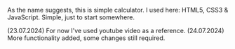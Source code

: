 As the name suggests, this is simple calculator. 
I used here: HTML5, CSS3 & JavaScript. 
Simple, just to start somewhere.

(23.07.2024) For now I've used youtube video as a reference.
(24.07.2024) More functionality added, some changes still required.
